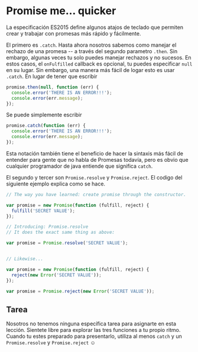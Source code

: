 # Promise me... quicker

La especificación ES2015 define algunos atajos de teclado que permiten crear y trabajar con
promesas más rápido y fácilmente. 

El primero es `.catch`. Hasta ahora nosotros sabemos como manejar el rechazo de una
promesa -- a través del segundo parametro `.then`. Sin embargo,
algunas veces tu solo puedes manejar rechazos y no sucesos. En estos
casos, el `onFulfilled` callback es opcional, tu puedes especificar `null` en su lugar.
Sin embargo, una manera más fácil de logar esto es usar `.catch`. En lugar de tener
que escribir

```js
promise.then(null, function (err) {
  console.error('THERE IS AN ERROR!!!');
  console.error(err.message);
});
```

Se puede simplemente escribir

```js
promise.catch(function (err) {
  console.error('THERE IS AN ERROR!!!');
  console.error(err.message);
});
```

Esta notación también tiene el beneficio de hacer la sintaxis más fácil de entender para
gente que no habla de Promesas todavía, pero es obvio que cualquier
programador de java entiende que significa `catch`.

El segundo y tercer son `Promise.resolve` y `Promise.reject`. El codigo
del siguiente ejemplo explica como se hace.

```js
// The way you have learned: create promise through the constructor.

var promise = new Promise(function (fulfill, reject) {
  fulfill('SECRET VALUE');
});

// Introducing: Promise.resolve
// It does the exact same thing as above:

var promise = Promise.resolve('SECRET VALUE');


// Likewise...

var promise = new Promise(function (fulfill, reject) {
  reject(new Error('SECRET VALUE'));
});

var promise = Promise.reject(new Error('SECRET VALUE'));
```

## Tarea

Nosotros no tenemos ninguna específica tarea para asignarte en esta lección.
Sientete libre para explorar las tres funciones a tu propio ritmo. Cuando tu estes
preparado para presentarlo, utiliza al menos `catch` y un
 `Promise.resolve` y `Promise.reject` ☺
